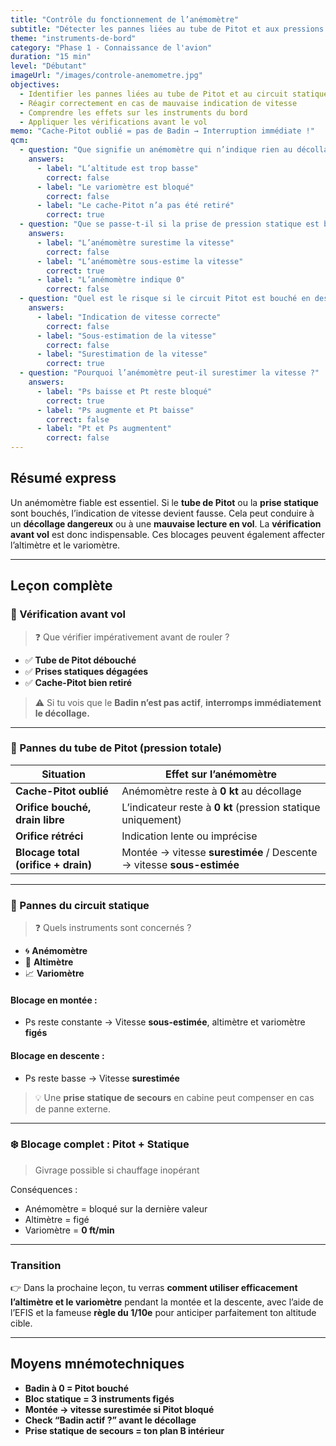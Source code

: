 ```yaml
---
title: "Contrôle du fonctionnement de l’anémomètre"
subtitle: "Détecter les pannes liées au tube de Pitot et aux pressions statiques"
theme: "instruments-de-bord"
category: "Phase 1 - Connaissance de l'avion"
duration: "15 min"
level: "Débutant"
imageUrl: "/images/controle-anemometre.jpg"
objectives:
  - Identifier les pannes liées au tube de Pitot et au circuit statique
  - Réagir correctement en cas de mauvaise indication de vitesse
  - Comprendre les effets sur les instruments du bord
  - Appliquer les vérifications avant le vol
memo: "Cache-Pitot oublié = pas de Badin → Interruption immédiate !"
qcm:
  - question: "Que signifie un anémomètre qui n’indique rien au décollage ?"
    answers:
      - label: "L’altitude est trop basse"
        correct: false
      - label: "Le variomètre est bloqué"
        correct: false
      - label: "Le cache-Pitot n’a pas été retiré"
        correct: true
  - question: "Que se passe-t-il si la prise de pression statique est bouchée en montée ?"
    answers:
      - label: "L’anémomètre surestime la vitesse"
        correct: false
      - label: "L’anémomètre sous-estime la vitesse"
        correct: true
      - label: "L’anémomètre indique 0"
        correct: false
  - question: "Quel est le risque si le circuit Pitot est bouché en descente ?"
    answers:
      - label: "Indication de vitesse correcte"
        correct: false
      - label: "Sous-estimation de la vitesse"
        correct: false
      - label: "Surestimation de la vitesse"
        correct: true
  - question: "Pourquoi l’anémomètre peut-il surestimer la vitesse ?"
    answers:
      - label: "Ps baisse et Pt reste bloqué"
        correct: true
      - label: "Ps augmente et Pt baisse"
        correct: false
      - label: "Pt et Ps augmentent"
        correct: false
---
```


## Résumé express

Un anémomètre fiable est essentiel. Si le **tube de Pitot** ou la **prise statique** sont bouchés, l’indication de vitesse devient fausse. Cela peut conduire à un **décollage dangereux** ou à une **mauvaise lecture en vol**. La **vérification avant vol** est donc indispensable. Ces blocages peuvent également affecter l’altimètre et le variomètre.

---

## Leçon complète

### 🛫 Vérification avant vol

> ❓ Que vérifier impérativement avant de rouler ?

- ✅ **Tube de Pitot débouché**
- ✅ **Prises statiques dégagées**
- ✅ **Cache-Pitot bien retiré**

> ⚠️ Si tu vois que le **Badin n’est pas actif**, **interromps immédiatement le décollage.**

---

### 🧯 Pannes du tube de Pitot (pression totale)

| Situation                           | Effet sur l’anémomètre                                                |
| ----------------------------------- | --------------------------------------------------------------------- |
| **Cache-Pitot oublié**              | Anémomètre reste à **0 kt** au décollage                              |
| **Orifice bouché, drain libre**     | L’indicateur reste à **0 kt** (pression statique uniquement)          |
| **Orifice rétréci**                 | Indication lente ou imprécise                                         |
| **Blocage total (orifice + drain)** | Montée → vitesse **surestimée** / Descente → vitesse **sous-estimée** |

---

### 💨 Pannes du circuit statique

> ❓ Quels instruments sont concernés ?

- 🌀 **Anémomètre**
- 📏 **Altimètre**
- 📈 **Variomètre**

#### Blocage en montée :

- Ps reste constante → Vitesse **sous-estimée**, altimètre et variomètre **figés**

#### Blocage en descente :

- Ps reste basse → Vitesse **surestimée**

> 💡 Une **prise statique de secours** en cabine peut compenser en cas de panne externe.

---

### ❄️ Blocage complet : Pitot + Statique

> Givrage possible si chauffage inopérant

Conséquences :

- Anémomètre = bloqué sur la dernière valeur
- Altimètre = figé
- Variomètre = **0 ft/min**

---

### Transition

👉 Dans la prochaine leçon, tu verras **comment utiliser efficacement l’altimètre et le variomètre** pendant la montée et la descente, avec l’aide de l’EFIS et la fameuse **règle du 1/10e** pour anticiper parfaitement ton altitude cible.

---

## Moyens mnémotechniques

- **Badin à 0 = Pitot bouché**
- **Bloc statique = 3 instruments figés**
- **Montée → vitesse surestimée si Pitot bloqué**
- **Check “Badin actif ?” avant le décollage**
- **Prise statique de secours = ton plan B intérieur**
